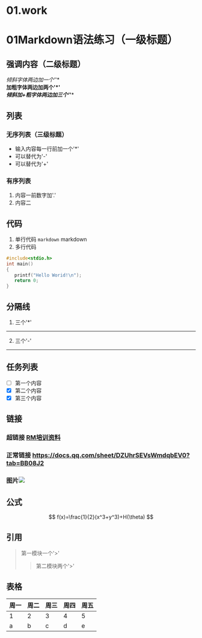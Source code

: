 # 01.work
# 01Markdown语法练习（一级标题）
## 强调内容（二级标题）
*倾斜字体两边加一个'*'*  
**加粗字体两边加两个'*'**  
***倾斜加+粗字体两边加三个'*'***
## 列表
### 无序列表（三级标题）
* 输入内容每一行前加一个'*'
* 可以替代为'-'
* 可以替代为'+'
### 有序列表
1. 内容一前数字加'.'
2. 内容二
## 代码
1. 单行代码
`markdown`  markdown
2. 多行代码
```c
#include<stdio.h>
int main()
{
   printf("Hello Worid!\n");
   return 0;
}
```
## 分隔线
1. 三个'*'
***
2. 三个'-'
---
## 任务列表
- [ ] 第一个内容  
- [x] 第二个内容  
- [x] 第三个内容  
## 链接
### 超链接 [RM培训资料](https://docs.qq.com/sheet/DZUhrSEVsWmdqbEV0?tab=BB08J2)
### 正常链接 <https://docs.qq.com/sheet/DZUhrSEVsWmdqbEV0?tab=BB08J2>
### 图片<img src="https://internal-api-drive-stream.feishu.cn/space/api/box/stream/download/v2/cover/Hb22bZ8DGohVYixdIUZcRE5Jnjn/?fallback_source=1&height=1280&mount_node_token=HD1Hdeizwo4VPCxJeLlcJVgunof&mount_point=docx_image&policy=equal&width=1280">
## 公式
$$
f(x)=\frac{1}{2}(x^3+y^3)+H(\theta)
$$
## 引用
> 第一模块一个'>'
>> 第二模块两个'>'
## 表格
周一|周二|周三|周四|周五
-|-|-|-|-
1|2|3|4|5
a|b|c|d|e
